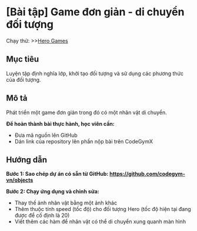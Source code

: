 # [Bài tập] Game đơn giản - di chuyển đối tượng

Chạy thử: >>[Hero Games](https://anhnbt-it.github.io/codegym-v2/module-01/week-04-js-objects/sesson-17-js-oop-02/exercises-hero-games/index.html)

## Mục tiêu
Luyện tập định nghĩa lớp, khởi tạo đối tượng và sử dụng các phương thức của đối tượng.

## Mô tả
Phát triển một game đơn giản trong đó có một nhân vật di chuyển.

**Để hoàn thành bài thực hành, học viên cần:**

- Đưa mã nguồn lên GitHub
- Dán link của repository lên phần nộp bài trên CodeGymX

## Hướng dẫn
**Bước 1: Sao chép dự án có sẵn từ GitHub: https://github.com/codegym-vn/objects**

**Bước 2: Chạy ứng dụng và chỉnh sửa:**

- Thay thế ảnh nhân vật bằng một ảnh khác
- Thêm thuộc tính speed (tốc độ) cho đối tượng Hero (tốc độ hiện tại đang được để cố định là 20)
- Viết thêm các hàm để nhân vật có thể di chuyển xung quanh màn hình 